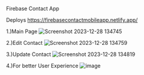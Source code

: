 Firebase Contact App

Deploys
https://firebasecontactmobileapp.netlify.app/

1.)Main Page
![Screenshot 2023-12-28 134745](https://github.com/SagarWagdare/FirebaseContactApp/assets/122525256/e0645455-91b6-4780-83ea-a04505805ac4)

2.)Edit Contact
![Screenshot 2023-12-28 134759](https://github.com/SagarWagdare/FirebaseContactApp/assets/122525256/64a73836-ed8e-4b81-adc3-e3f350653711)

3.)Update Contact
![Screenshot 2023-12-28 134819](https://github.com/SagarWagdare/FirebaseContactApp/assets/122525256/395cbd58-47eb-4b32-98c4-b0eb046152c8)

4.)For better User Experience
![image](https://github.com/SagarWagdare/FirebaseContactApp/assets/122525256/bb030d9a-8d07-47f8-a6b5-0760267bb48b)
